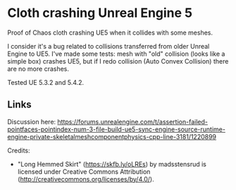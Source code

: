 # Cloth crashing Unreal Engine 5

Proof of Chaos cloth crashing UE5 when it collides with some meshes.

I consider it's a bug related to collisions transferred from older Unreal 
Engine to UE5. I've made some tests: mesh with "old" collision (looks like a 
simple box) crashes UE5, but if I redo collision (Auto Convex Collision) 
there are no more crashes.

Tested UE 5.3.2 and 5.4.2.

## Links
Discussion here: https://forums.unrealengine.com/t/assertion-failed-pointfaces-pointindex-num-3-file-build-ue5-sync-engine-source-runtime-engine-private-skeletalmeshcomponentphysics-cpp-line-3181/1220899

Credits:
* "Long Hemmed Skirt" (https://skfb.ly/oLREs) by madsstensrud is licensed under Creative Commons Attribution (http://creativecommons.org/licenses/by/4.0/).
